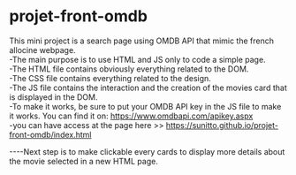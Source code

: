 # projet-front-omdb
This mini project is a search page using OMDB API that mimic the french allocine webpage.  
-The main purpose is to use HTML and JS only to code a simple page.  
-The HTML file contains obviously everything related to the DOM.  
-The CSS file contains everything related to the design.  
-The JS file contains the interaction and the creation of the movies card that is displayed in the DOM.  
-To make it works, be sure to put your OMDB API key in the JS file to make it works. You can find it on: https://www.omdbapi.com/apikey.aspx  
-you can have access at the page here >> https://sunitto.github.io/projet-front-omdb/index.html  

----Next step is to make clickable every cards to display more details about the movie selected in a new HTML page.
